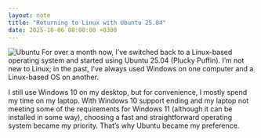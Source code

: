 ```yaml
---
layout: note
title: "Returning to Linux with Ubuntu 25.04"
date: 2025-10-06 08:00:00 +0300
---
```

![Ubuntu](https://blogger.googleusercontent.com/img/b/R29vZ2xl/AVvXsEiVb0FwC17NZC2pPmLZSNocutX2g_7dTtZX3ngnM5Mx4rbANYQIJKCRoe4-DJ-NQJ2eCsZtxcWuGKY0u6MRmfe_LBKN1UszgGqQDBrYh6tt2AJHhPKLdB8KPo7d7VQnGNlNweLseO73qULM9-Ct_uBZ8bx7IhP4lpAg-cXOgycmEwC3-L4sB96XbNsEs98P/s1600/ubuntu.png)
For over a month now, I’ve switched back to a Linux-based operating system and started using Ubuntu 25.04 (Plucky Puffin). I’m not new to Linux; in the past, I’ve always used Windows on one computer and a Linux-based OS on another.

I still use Windows 10 on my desktop, but for convenience, I mostly spend my time on my laptop. With Windows 10 support ending and my laptop not meeting some of the requirements for Windows 11 (although it can be installed in some way), choosing a fast and straightforward operating system became my priority. That’s why Ubuntu became my preference.
